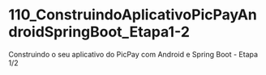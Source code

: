 # 110_ConstruindoAplicativoPicPayAndroidSpringBoot_Etapa1-2
Construindo o seu aplicativo do PicPay com Android e Spring Boot - Etapa 1/2
